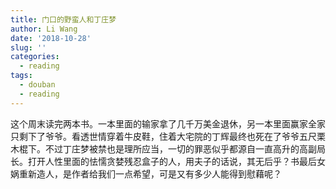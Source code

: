 ```yaml
---
title: 门口的野蛮人和丁庄梦
author: Li Wang
date: '2018-10-28'
slug: ''
categories:
  - reading
tags:
  - douban
  - reading
---
```


这个周末读完两本书。一本里面的输家拿了几千万美金退休，另一本里面赢家全家只剩下了爷爷。看透世情穿着牛皮鞋，住着大宅院的丁辉最终也死在了爷爷五尺栗木棍下。不过丁庄梦被禁也是理所应当，一切的罪恶似乎都源自一直高升的高副局长。打开人性里面的怯懦贪婪残忍盒子的人，用夫子的话说，其无后乎？书最后女娲重新造人，是作者给我们一点希望，可是又有多少人能得到慰藉呢？

